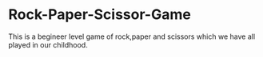 # Rock-Paper-Scissor-Game

This is a begineer level game of rock,paper and scissors which we have all played in our childhood.
